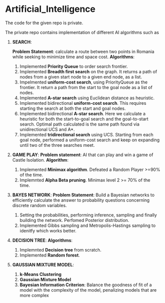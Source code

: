 # Artificial_Intelligence

The code for the given repo is private.

The private repo contains implementation of different AI algorithms such as 
1. **SEARCH**:

   **Problem Statement**: calculate a route between two points in Romania while seeking to minimize time and space cost. 
   **Algorithms**:
   1. Implemented **Priority Queue** to order search frontier. 
   2. Implemented **Breadth first search** on the graph. It returns a path of nodes from a given start node to a given end node, as a list.
   3. Impelmented **uniform-cost search**, using PriorityQueue as the frontier. It return a path from the start to the goal node as a list of nodes.
   4. Implemented **A-star search** using Euclidean distance as heuristic.
   5. Implemented bidirectional **uniform-cost search**. This requires starting the search at both the start and goal nodes.
   6. Implemented bidirectional **A-star search**. Here we calculate a heuristic for both the start-to-goal search and the goal-to-start search. Optimal path calculated is the same path found via unidirectional UCS and A*.
   7. Implemented **tridirectional search** using UCS. Starting from each goal node, performed a uniform-cost search and keep on expanding until two of the three searches meet.

2. **GAME PLAY**:
   **Problem statement**: AI that can play and win a game of Castle Isolation.
   **Algorithm**:  
   1. Implemented **Minimax algorithm**. Defeated a Random Player >=90% of the time.
   2. Implemnted **Alpha Beta pruning**. Minimax level 2 >= 70% of the time.

3. **BAYES NETWORK**:
   **Problem Statement**: Build a Bayesian networks to efficiently calculate the answer to probability questions concerning discrete random variables.
   1. Setting the probabilities, performing inference, sampling and finally building the network. Perfomed Posterior distribution.
   2. Implemented Gibbs sampling and Metropolis-Hastings sampling to idenitfy which works better.
   
4. **DECISION TREE**:
   **Algorithms**:
   1. Implemnted **Decision tree** from scratch.
   2. Implemented **Random forest**.
  
6. **GAUSSIAN MIXTURE MODEL**:
   1. **k-Means Clustering** 
   2. **Gaussian Mixture Model** 
   3. **Bayesian Information Criterion**: Balance the goodness of fit of a model with the complexity of the model, penalizing models that are more complex 

